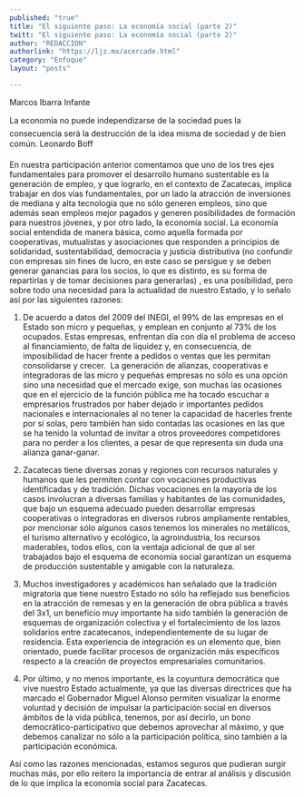 ```yaml
---
published: "true"
title: "El siguiente paso: La economía social (parte 2)"
twitt: "El siguiente paso: La economía social (parte 2)"
author: "REDACCION"
authorlink: "https://ljz.mx/acercade.html"
category: "Enfoque"
layout: "posts"

---
```



  Marcos Ibarra Infante



  La economía no puede independizarse de la sociedad pues la consecuencia será la destrucción de la idea misma de sociedad y de bien común. Leonardo Boff



  En nuestra participación anterior comentamos que uno de los tres ejes fundamentales para promover el desarrollo humano sustentable es la generación de empleo, y que lograrlo, en el contexto de Zacatecas, implica trabajar en dos vías fundamentales, por un lado la atracción de inversiones de mediana y alta tecnología que no sólo generen empleos, sino que además sean empleos mejor pagados y generen posibilidades de formación para nuestros jóvenes, y por otro lado, la economía social. La economía social entendida de manera básica, como aquella formada por cooperativas, mutualistas y asociaciones que responden a principios de solidaridad, sustentabilidad, democracia y justicia distributiva (no confundir con empresas sin fines de lucro, en este caso se persigue y se deben generar ganancias para los socios, lo que es distinto, es su forma de repartirlas y de tomar decisiones para generarlas) , es una posibilidad, pero  sobre todo una necesidad para la actualidad de nuestro Estado, y lo señalo así por las siguientes razones:



  1. De acuerdo a datos del 2009 del INEGI, el 99% de las empresas en el Estado son micro y pequeñas, y emplean en conjunto al 73% de los ocupados. Estas empresas, enfrentan día con día el problema de acceso al financiamiento, de falta de liquidez y, en consecuencia, de imposibilidad de hacer frente a pedidos o ventas que les permitan consolidarse y crecer.  La generación de alianzas, cooperativas e integradoras de las micro y pequeñas empresas no sólo es una opción sino una necesidad que el mercado exige, son muchas las ocasiones que en el ejercicio de la función pública me ha tocado escuchar a empresarios frustrados por haber dejado ir importantes pedidos nacionales e internacionales al no tener la capacidad de hacerles frente por si solas, pero también han sido contadas las ocasiones en las que se ha tenido la voluntad de invitar a otros proveedores competidores para no perder a los clientes, a pesar de que representa sin duda una alianza ganar-ganar.



  2. Zacatecas tiene diversas zonas y regiones con recursos naturales y humanos que les permiten contar con vocaciones productivas identificadas y de tradición. Dichas vocaciones en la mayoría de los casos involucran a diversas familias y habitantes de las comunidades, que bajo un esquema adecuado pueden desarrollar empresas cooperativas o integradoras en diversos rubros ampliamente rentables, por mencionar sólo algunos casos tenemos los minerales no metálicos, el turismo alternativo y ecológico, la agroindustria, los recursos maderables, todos ellos, con la ventaja adicional de que al ser trabajados bajo el esquema de economía social garantizan un esquema de producción sustentable y amigable con la naturaleza.



  3. Muchos investigadores y académicos han señalado que la tradición migratoria que tiene nuestro Estado no sólo ha reflejado sus beneficios en la atracción de remesas y en la generación de obra pública a través del 3x1, un beneficio muy importante ha sido también la generación de esquemas de organización colectiva y el fortalecimiento de los lazos solidarios entre zacatecanos, independientemente de su lugar de residencia. Esta experiencia de integración es un elemento que, bien orientado, puede facilitar procesos de organización más específicos respecto a la creación de proyectos empresariales comunitarios.



  4. Por último, y no menos importante, es la coyuntura democrática que vive nuestro Estado actualmente, ya que las diversas directrices que ha marcado el Gobernador Miguel Alonso permiten visualizar la enorme voluntad y decisión de impulsar la participación social en diversos ámbitos de la vida pública, tenemos, por así decirlo, un bono democrático-participativo que debemos aprovechar al máximo, y que debemos canalizar no sólo a la participación política, sino también a la participación económica.



  Así como las razones mencionadas, estamos seguros que pudieran surgir muchas más, por ello reitero la importancia de entrar al análisis y discusión de lo que implica la economía social para Zacatecas.

